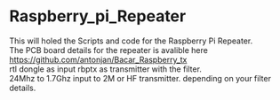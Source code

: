 # Raspberry_pi_Repeater
This will holed the Scripts and code for the Raspberry Pi Repeater.<br>
The PCB board details for the repeater is avalible here  https://github.com/antonjan/Bacar_Raspberry_tx <br>
rtl dongle as input rbptx as transmitter with the filter.<br>
24Mhz to 1.7Ghz input to 2M or HF transmitter. depending on your filter details.<br>

